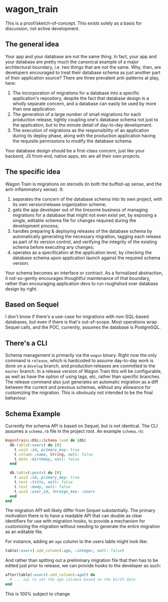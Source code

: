 # wagon_train

This is a proof/sketch-of-concept. This exists solely as a basis for discussion, not active development.

## The general idea

Your app and your database are not the same thing. In fact, your app and your database are pretty much the canonical example of a major architectural boundary, i.e. two things that are not the same. Why, then, are developers encouraged to treat their database schema as just another part of their application source? There are three prevalent anti-patterns at play, here:

1.  The incorporation of migrations for a database into a specific application's repository, despite the fact that database design is a wholly separate concern, and a database can easily be used by more than one application.
2.  The generation of a large number of small migrations for each production release, tightly coupling one's database schema not just to the application, but to the minute detail of day-to-day development.
3.  The execution of migrations as the responsibility of an application during its deploy phase, along with the production application having the requisite permissions to modify the database schema.

Your database design should be a first-class concern, just like your backend, JS front-end, native apps, etc are all their own projects.

## The specific idea

Wagon Train is migrations on steroids (in both the buffed-up sense, and the anti-inflammatory sense). It:

1.  separates the concern of the database schema into its own project, with its own version/release organization scheme;
2.  gets the app developer out of the tiresome business of managing migrations for a database that might not even exist yet, by exposing a single, editable schema file for changes required during the development process;
3.  handles preparing & deploying releases of the database schema by automatically generating the necessary migration, tagging each release as part of its version control, and verifying the integrity of the existing schema before executing any changes;
4.  operates as a specification at the application level, by checking the database schema upon application launch against the required schema version.

Your schema becomes an interface or contract. As a formalized abstraction, it not-so-gently encourages thoughtful maintenance of that boundary, rather than encouraging application devs to run roughshod over database design by right.

## Based on Sequel

I don't know if there's a use-case for migrations with non-SQL-based databases, but even if there is that's out-of-scope. Most operations wrap Sequel calls, and the POC, currently, assumes the database is PostgreSQL.

## There's a CLI

Schema management is primarily via the `wagon` binary. Right now the only command is `release`, which is hardcoded to assume day-to-day work is done on a `develop` branch, and production releases are committed to the `master` branch. In a release version of Wagon Train this will be configurable, as well as have the option of using tags, etc, rather than specific branches. The release command also just generates an automatic migration as a diff between the current and previous schemas, without any allowance for customizing the migration. This is obviously not intended to be the final behaviour.

## Schema Example

Currently the schema API is based on Sequel, but is not identical. The CLI assumes a `schema.rb` file in the project root. An example `schema.rb`:

```ruby
WagonTrain::DSL::Schema.load do |db|
  db.table(:users) do |t|
    t.uuid :id, primary_key: true
    t.column :name, String, null: false
    t.date :birthday, null: false
  end

  db.table(:posts) do |t|
    t.uuid :id, primary_key: true
    t.text :title, null: false
    t.text :body, null: false
    t.uuid :user_id, foreign_key: :users
  end
end
```

The migration API will likely differ from Sequel substantially. The primary motivation there is to have a readable API that can double as clear identifiers for use with migration hooks, to provide a mechanism for customizing the migration without needing to generate the entire migration as an editable file.

For instance, adding an `age` column to the users table might look like:

```ruby
table(:users).add_column(:age, :integer, null: false)
```

And rather than spitting out a preliminary migration file that then has to be edited just prior to release, we can provide hooks to the developer as such:

```ruby
after(table(:users).add_column(:age)) do
  # ... sql to set the age columns based on the birth date
end
```

This is 100% subject to change

